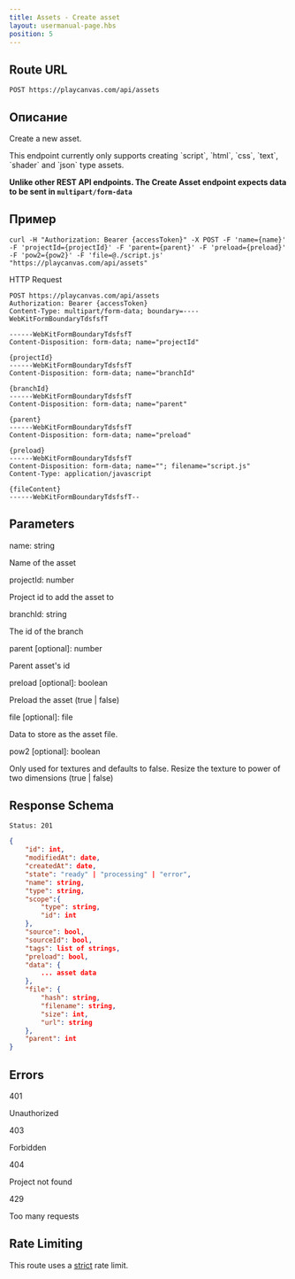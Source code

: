```yaml
---
title: Assets - Create asset
layout: usermanual-page.hbs
position: 5
---
```


## Route URL

```none
POST https://playcanvas.com/api/assets
```

## Описание

Create a new asset.

<div class="alert alert-info">
    This endpoint currently only supports creating `script`, `html`, `css`, `text`, `shader` and `json` type assets.
</div>

**Unlike other REST API endpoints. The Create Asset endpoint expects data to be sent in `multipart/form-data`**

## Пример

```none
curl -H "Authorization: Bearer {accessToken}" -X POST -F 'name={name}' -F 'projectId={projectId}' -F 'parent={parent}' -F 'preload={preload}' -F 'pow2={pow2}' -F 'file=@./script.js' "https://playcanvas.com/api/assets"
```

HTTP Request

```text
POST https://playcanvas.com/api/assets
Authorization: Bearer {accessToken}
Content-Type: multipart/form-data; boundary=----WebKitFormBoundaryTdsfsfT

------WebKitFormBoundaryTdsfsfT
Content-Disposition: form-data; name="projectId"

{projectId}
------WebKitFormBoundaryTdsfsfT
Content-Disposition: form-data; name="branchId"

{branchId}
------WebKitFormBoundaryTdsfsfT
Content-Disposition: form-data; name="parent"

{parent}
------WebKitFormBoundaryTdsfsfT
Content-Disposition: form-data; name="preload"

{preload}
------WebKitFormBoundaryTdsfsfT
Content-Disposition: form-data; name=""; filename="script.js"
Content-Type: application/javascript

{fileContent}
------WebKitFormBoundaryTdsfsfT--
```
## Parameters

<div class="params">
<div class="parameter"><span class="param">name: string</span><p>Name of the asset</p></div>
<div class="parameter"><span class="param">projectId: number</span><p>Project id to add the asset to</p></div>
<div class="parameter"><span class="param">branchId: string</span><p>The id of the branch</p></div>
<div class="parameter"><span class="param">parent [optional]: number</span><p>Parent asset's id</p></div>
<div class="parameter"><span class="param">preload [optional]: boolean</span><p>Preload the asset (true | false)</p></div>
<div class="parameter"><span class="param">file [optional]: file</span><p>Data to store as the asset file.</p></div>
<div class="parameter"><span class="param">pow2 [optional]: boolean</span><p>Only used for textures and defaults to false. Resize the texture to power of two dimensions (true | false)</p></div>
</div>

## Response Schema

```none
Status: 201
```

```json
{
    "id": int,
    "modifiedAt": date,
    "createdAt": date,
    "state": "ready" | "processing" | "error",
    "name": string,
    "type": string,
    "scope":{
        "type": string,
        "id": int
    },
    "source": bool,
    "sourceId": bool,
    "tags": list of strings,
    "preload": bool,
    "data": {
        ... asset data
    },
    "file": {
        "hash": string,
        "filename": string,
        "size": int,
        "url": string
    },
    "parent": int
}
```

## Errors

<div class="params">
<div class="parameter"><span class="param">401</span><p>Unauthorized</p></div>
<div class="parameter"><span class="param">403</span><p>Forbidden</p></div>
<div class="parameter"><span class="param">404</span><p>Project not found</p></div>
<div class="parameter"><span class="param">429</span><p>Too many requests</p></div>
</div>

## Rate Limiting

This route uses a [strict][1] rate limit.

[1]: /user-manual/api#rate-limiting
